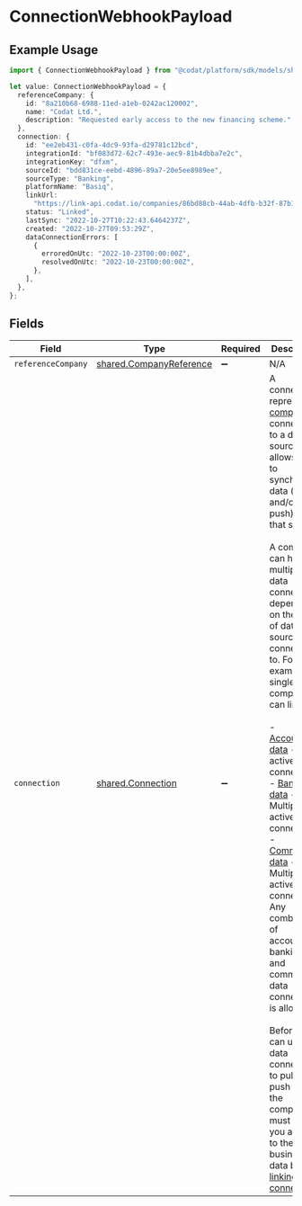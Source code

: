 # ConnectionWebhookPayload

## Example Usage

```typescript
import { ConnectionWebhookPayload } from "@codat/platform/sdk/models/shared";

let value: ConnectionWebhookPayload = {
  referenceCompany: {
    id: "8a210b68-6988-11ed-a1eb-0242ac120002",
    name: "Codat Ltd.",
    description: "Requested early access to the new financing scheme.",
  },
  connection: {
    id: "ee2eb431-c0fa-4dc9-93fa-d29781c12bcd",
    integrationId: "bf083d72-62c7-493e-aec9-81b4dbba7e2c",
    integrationKey: "dfxm",
    sourceId: "bdd831ce-eebd-4896-89a7-20e5ee8989ee",
    sourceType: "Banking",
    platformName: "Basiq",
    linkUrl:
      "https://link-api.codat.io/companies/86bd88cb-44ab-4dfb-b32f-87b19b14287f/connections/ee2eb431-c0fa-4dc9-93fa-d29781c12bcd/start",
    status: "Linked",
    lastSync: "2022-10-27T10:22:43.6464237Z",
    created: "2022-10-27T09:53:29Z",
    dataConnectionErrors: [
      {
        erroredOnUtc: "2022-10-23T00:00:00Z",
        resolvedOnUtc: "2022-10-23T00:00:00Z",
      },
    ],
  },
};
```

## Fields

| Field                                                                                                                                                                                                                                                                                                                                                                                                                                                                                                                                                                                                                                                                                                                                                                                                                                                                                                                 | Type                                                                                                                                                                                                                                                                                                                                                                                                                                                                                                                                                                                                                                                                                                                                                                                                                                                                                                                  | Required                                                                                                                                                                                                                                                                                                                                                                                                                                                                                                                                                                                                                                                                                                                                                                                                                                                                                                              | Description                                                                                                                                                                                                                                                                                                                                                                                                                                                                                                                                                                                                                                                                                                                                                                                                                                                                                                           | Example                                                                                                                                                                                                                                                                                                                                                                                                                                                                                                                                                                                                                                                                                                                                                                                                                                                                                                               |
| --------------------------------------------------------------------------------------------------------------------------------------------------------------------------------------------------------------------------------------------------------------------------------------------------------------------------------------------------------------------------------------------------------------------------------------------------------------------------------------------------------------------------------------------------------------------------------------------------------------------------------------------------------------------------------------------------------------------------------------------------------------------------------------------------------------------------------------------------------------------------------------------------------------------- | --------------------------------------------------------------------------------------------------------------------------------------------------------------------------------------------------------------------------------------------------------------------------------------------------------------------------------------------------------------------------------------------------------------------------------------------------------------------------------------------------------------------------------------------------------------------------------------------------------------------------------------------------------------------------------------------------------------------------------------------------------------------------------------------------------------------------------------------------------------------------------------------------------------------- | --------------------------------------------------------------------------------------------------------------------------------------------------------------------------------------------------------------------------------------------------------------------------------------------------------------------------------------------------------------------------------------------------------------------------------------------------------------------------------------------------------------------------------------------------------------------------------------------------------------------------------------------------------------------------------------------------------------------------------------------------------------------------------------------------------------------------------------------------------------------------------------------------------------------- | --------------------------------------------------------------------------------------------------------------------------------------------------------------------------------------------------------------------------------------------------------------------------------------------------------------------------------------------------------------------------------------------------------------------------------------------------------------------------------------------------------------------------------------------------------------------------------------------------------------------------------------------------------------------------------------------------------------------------------------------------------------------------------------------------------------------------------------------------------------------------------------------------------------------- | --------------------------------------------------------------------------------------------------------------------------------------------------------------------------------------------------------------------------------------------------------------------------------------------------------------------------------------------------------------------------------------------------------------------------------------------------------------------------------------------------------------------------------------------------------------------------------------------------------------------------------------------------------------------------------------------------------------------------------------------------------------------------------------------------------------------------------------------------------------------------------------------------------------------- |
| `referenceCompany`                                                                                                                                                                                                                                                                                                                                                                                                                                                                                                                                                                                                                                                                                                                                                                                                                                                                                                    | [shared.CompanyReference](../../../sdk/models/shared/companyreference.md)                                                                                                                                                                                                                                                                                                                                                                                                                                                                                                                                                                                                                                                                                                                                                                                                                                             | :heavy_minus_sign:                                                                                                                                                                                                                                                                                                                                                                                                                                                                                                                                                                                                                                                                                                                                                                                                                                                                                                    | N/A                                                                                                                                                                                                                                                                                                                                                                                                                                                                                                                                                                                                                                                                                                                                                                                                                                                                                                                   |                                                                                                                                                                                                                                                                                                                                                                                                                                                                                                                                                                                                                                                                                                                                                                                                                                                                                                                       |
| `connection`                                                                                                                                                                                                                                                                                                                                                                                                                                                                                                                                                                                                                                                                                                                                                                                                                                                                                                          | [shared.Connection](../../../sdk/models/shared/connection.md)                                                                                                                                                                                                                                                                                                                                                                                                                                                                                                                                                                                                                                                                                                                                                                                                                                                         | :heavy_minus_sign:                                                                                                                                                                                                                                                                                                                                                                                                                                                                                                                                                                                                                                                                                                                                                                                                                                                                                                    | ﻿A connection represents a [company's](https://docs.codat.io/platform-api#/schemas/Company) connection to a data source and allows you to synchronize data (pull and/or push) with that source.<br/><br/>A company can have multiple data connections depending on the type of data source it is connecting to. For example, a single company can link to:<br/><br/>- [Accounting data](https://docs.codat.io/accounting-api/overview) - 1 active connection.<br/>- [Banking data](https://docs.codat.io/banking-api/overview) - Multiple active connections.<br/>- [Commerce data](https://docs.codat.io/commerce-api/overview) - Multiple active connections.<br/>Any combination of accounting, banking, and commerce data connections is allowed.<br/><br/>Before you can use a data connection to pull or push data, the company must grant you access to their business data by [linking the connection](https://docs.codat.io/auth-flow/overview). | {<br/>"id": "ee2eb431-c0fa-4dc9-93fa-d29781c12bcd",<br/>"integrationId": "bf083d72-62c7-493e-aec9-81b4dbba7e2c",<br/>"integrationKey": "dfxm",<br/>"sourceId": "bdd831ce-eebd-4896-89a7-20e5ee8989ee",<br/>"platformName": "Basiq",<br/>"linkUrl": "https://link-api.codat.io/companies/86bd88cb-44ab-4dfb-b32f-87b19b14287f/connections/ee2eb431-c0fa-4dc9-93fa-d29781c12bcd/start",<br/>"status": "Linked",<br/>"lastSync": "2022-10-27T10:22:43.6464237Z",<br/>"created": "2022-10-27T09:53:29Z",<br/>"sourceType": "Banking"<br/>}                                                                                                                                                                                                                                                                                                                                                                                |